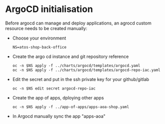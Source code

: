 # ArgoCD initialisation
Before argocd can manage and deploy applications, an agrocd custom resource needs to be created manually:

* Choose your environment
    ```
    NS=atos-shop-back-office
    ```

* Create the argo cd instance and git repository reference
    ```
    oc -n $NS apply -f ../charts/argocd/templates/argocd.yaml
    oc -n $NS apply -f ../charts/argocd/templates/argocd-repo-iac.yaml
    ```

* Edit the secret and put in the ssh private key for your github/gitlab
    ```
    oc -n $NS edit secret argocd-repo-iac
    ```

* Create the app of apps, dploying other apps
    ```
    oc -n $NS apply -f ../app-of-apps/apps-aoa-shop.yaml
    ```

    

* In Argocd manually sync the app "apps-aoa"